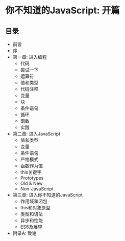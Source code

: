 # 你不知道的JavaScript: 开篇

## 目录

* 前言
* 序
* 第一章: 进入编程
	* 代码
	* 尝试一下
	* 运算符
	* 值和类型
	* 代码注释
	* 变量
	* 块
	* 条件语句
	* 循环
	* 函数
	* 实践
* 第二章: 进入JavaScript
	* 值和类型
	* 变量
	* 条件语句
	* 严格模式
	* 函数作为值
	* this关键字
	* Prototypes
	* Old & New
	* Non-JavaScript
* 第三章: 进入你不知道的JavaScript
	* 作用域和闭包
	* this和对象原型
	* 类型和语法
	* 异步和性能
	* ES6及展望
* 附录A: 致谢
